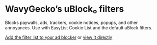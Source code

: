 # WavyGecko’s uBlock₀ filters

Blocks paywalls, ads, trackers, cookie notices, popups, and other annoyances. Use with EasyList Cookie List and the default uBlock filters.

[Add the filter list to your ad blocker](https://subscribe.adblockplus.org/?location=https://raw.githubusercontent.com/wavygecko/ubo-filters/main/list.txt&title=WavyGecko’s%20uBlock%20filters) or [view it directly](https://raw.githubusercontent.com/wavygecko/ubo-filters/main/list.txt)

